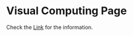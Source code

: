 # Visual Computing Page

Check the [Link](https://grupo-visual.github.io/visual/) for the information.